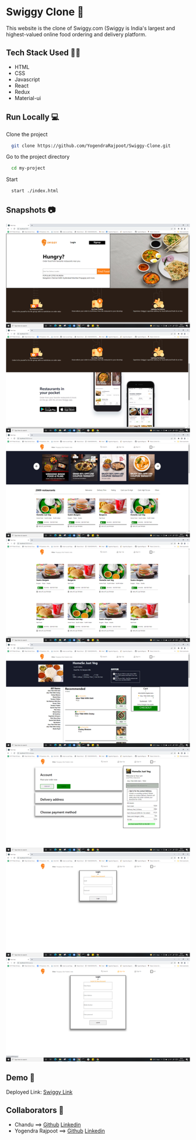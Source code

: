 
# Swiggy Clone 🌇

This website is the clone of Swiggy.com (Swiggy is India's largest and highest-valued online food ordering and delivery platform.

## Tech Stack Used 👩‍💻

- HTML
- CSS
- Javascript
- React
- Redux
- Material-ui


## Run Locally 💻

Clone the project

```bash
  git clone https://github.com/YogendraRajpoot/Swiggy-Clone.git
```

Go to the project directory

```bash
  cd my-project
```

Start

```bash
  start ./index.html
```


## Snapshots 📷

![](./src/Image/Landing-page.png)
![](./src/Image/Landing-page-2.png)
![](./src/Image/Home-page-1.png)
![](./src/Image/Home-page-2.png)
![](./src/Image/Restaurant-page.png)
![](./src/Image/Cart-page.png)
![](./src/Image/Login-page.png)
![](./src/Image/Sign-up-page.png)
## Demo 🎥

Deployed Link: [Swiggy Link](https://www.swiggy.com/restaurants)


## Collaborators 🤝

* Chandu ==> [Github](https://github.com/chandu806) [Linkedin](https://github.com/chandu806)
* Yogendra Rajpoot ==> [Github](https://github.com/YogendraRajpoot) [Linkedin](https://www.linkedin.com/in/yogendrarajpoot/)
